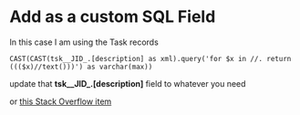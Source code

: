 # Add as a custom SQL Field

In this case I am using the Task records

`CAST(CAST(tsk__JID_.[description] as xml).query('for $x in //. return ((($x)//text()))') as varchar(max))`

update that **tsk__JID_.[description]** field to whatever you need 


or [this Stack Overflow item](https://stackoverflow.com/a/50912787/4594)
